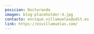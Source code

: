 ```yaml
---
posicion: Doctorando
imagen: blog-placeholder-4.jpg
contacto: enrique.villamuelas@udit.es
link: https://eivillamuelas.com/
---
```

